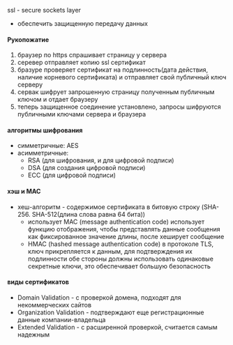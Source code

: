 ssl - secure sockets layer
- обеспечить защищенную передачу данных

#### Рукопожатие
1. браузер по https спрашивает страницу у сервера
2. серевер отправляет копию ssl сертификат
3. бразуре проверяет сертификат на подлинность(дата действия, наличие корневого сертификата) и отправляет свой публичный ключ серверу
4. сервак шифрует запрошенную страницу полученным публичным ключом и отдает браузеру
5. теперь защищенное соединение установлено, запросы шифруются публичными ключами сервера и браузера

#### алгоритмы шифрования
- симметричные: AES
- асимметричные:
    - RSA (для шифрования, и для цифровой подписи)
    - DSA (для создания цифровой подписи)
    - ECC (для цифровой подписи)

#### хэш и MAC
- хеш-алгоритм - содержимое сертификата в битовую строку (SHA-256. SHA-512(длина слова равна 64 бита))
    - использует MAC (message authentication code) использует функцию отображения, чтобы представлять данные сообщения как фиксированное значение длины, после хеширует сообщение
    - HMAC (hashed message authentication code) в протоколе TLS, ключ прикрепляется к данным, для подтверждения их подлинности обе стороны должны использовать одинаковые секретные ключи, это обеспечивает большую безопасность

#### виды сертификатов
- Domain Validation - с проверкой домена, подходят для некоммерческих сайтов
- Organization Validation - подтверждают еще регистрационные данные компании-владельца
- Extended Validation - с расширенной проверкой, считается самым надежным